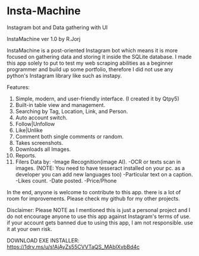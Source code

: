 # Insta-Machine
Instagram bot and Data gathering with UI

InstaMachine ver 1.0
by R.Jorj


InstaMachine is a post-oriented Instagram bot which means it is more focused on gathering data and storing it inside the SQLite database.
I made this app solely to put to test my web scraping abilities as a beginner programmer and build up some portfolio, therefore I did not use any python's Instagram library like such as instapy.


Features:
1. Simple, modern, and user-friendly interface. (I created it by Qtpy5)
2. Built-in table view and management.
3. Searching by Tag, Location, Link, and Person.
4. Auto account switch.
5. Follow|Unfollow
6. Like|Unlike
7. Comment both single comments or random.
8. Takes screenshots.
9. Downloads all Images.
10. Reports.
11. Filers Data by:
-Image Recognition(image AI).
-OCR or texts scan in images. (NOTE: You need to have tesseract installed on your pc. as a developer you can add new languages too)
-Particular text on a caption.
-Likes count.
-Date posted.
-Price/Phone
  

In the end, anyone is welcome to contribute to this app. there is a lot of room for improvements. Please check my github for my other projects.


Disclaimer:  Please NOTE as I mentioned this is just a personal project and I do not encourage anyone to use this app against Instagram's terms of use. if your account gets banned due to using this app, I am not responsible. use it at your own risk.


DOWNLOAD EXE INSTALLER: https://1drv.ms/u/s!AjAyZs55CVVTaQS_MAbIXvbBd4c
